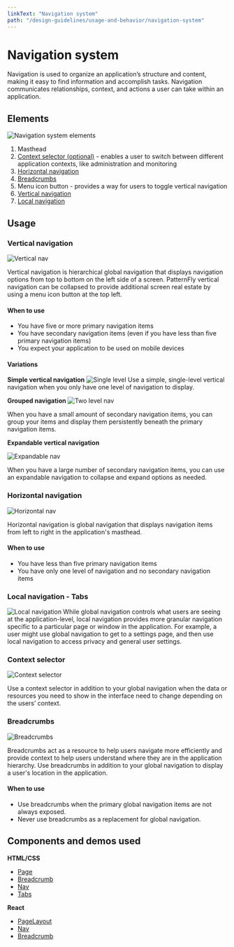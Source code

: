 ```yaml
---
linkText: "Navigation system"
path: "/design-guidelines/usage-and-behavior/navigation-system"
---
```

# Navigation system
Navigation is used to organize an application’s structure and content, making it easy to find information and accomplish tasks. Navigation communicates relationships, context, and actions a user can take within an application.

## Elements
![Navigation system elements](img/nav-elements.png)
1. Masthead
2. [Context selector (optional)](#context-selector) - enables a user to switch between different application contexts, like administration and monitoring
3. [Horizontal navigation](#horizontal-navigation)
4. [Breadcrumbs](#breadcrumbs)
5. Menu icon button - provides a way for users to toggle vertical navigation
6. [Vertical navigation](#vertical-navigation)
7. [Local navigation](#local-navigation)

## Usage
### Vertical navigation
![Vertical nav](img/single-level.png)

Vertical navigation is hierarchical global navigation that displays navigation options from top to bottom on the left side of a screen. PatternFly vertical navigation can be collapsed to provide additional screen real estate by using a menu icon button at the top left.

#### When to use
* You have five or more primary navigation items
* You have secondary navigation items (even if you have less than five primary navigation items)
* You expect your application to be used on mobile devices

#### Variations
**Simple vertical navigation**
![Single level](img/single-level.png)
Use a simple, single-level vertical navigation when you only have one level of navigation to display.

**Grouped navigation**
![Two level nav](img/two-level.png)

When you have a small amount of secondary navigation items, you can group your items and display them persistently beneath the primary navigation items.

**Expandable vertical navigation**

![Expandable nav](img/expandable.png)

When you have a large number of secondary navigation items, you can use an expandable navigation to collapse and expand options as needed.

### Horizontal navigation

![Horizontal nav](img/horizontal-nav.png)

Horizontal navigation is global navigation that displays navigation items from left to right in the application's masthead.

#### When to use
* You have less than five primary navigation items
* You have only one level of navigation and no secondary navigation items

### Local navigation - Tabs
![Local navigation](img/local.png)
While global navigation controls what users are seeing at the application-level, local navigation provides more granular navigation specific to a particular page or window in the application. For example, a user might use global navigation to get to a settings page, and then use local navigation to access privacy and general user settings.

### Context selector

![Context selector](img/context-selector.png)

Use a context selector in addition to your global navigation when the data or resources you need to show in the interface need to change depending on the users’ context.

### Breadcrumbs

![Breadcrumbs](img/breadcrumb.png)

Breadcrumbs act as a resource to help users navigate more efficiently and provide context to help users understand where they are in the application hierarchy. Use breadcrumbs in addition to your global navigation to display a user's location in the application.

#### When to use
* Use breadcrumbs when the primary global navigation items are not always exposed.
* Never use breadcrumbs as a replacement for global navigation.

## Components and demos used
**HTML/CSS**
* [Page](/documentation/core/demos/page)
* [Breadcrumb](/documentation/core/components/breadcrumb)
* [Nav](/documentation/core/components/nav)
* [Tabs](/documentation/core/components/tabs)

**React**
* [PageLayout](/documentation/react/demos/pagelayout)
* [Nav](/documentation/react/components/nav)
* [Breadcrumb](/documentation/react/components/breadcrumb)

